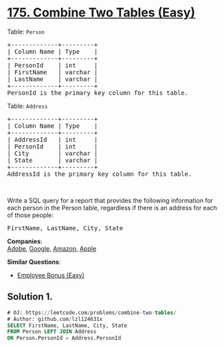 # [175. Combine Two Tables (Easy)](https://leetcode.com/problems/combine-two-tables/)

<p>Table: <code>Person</code></p>

<pre>+-------------+---------+
| Column Name | Type    |
+-------------+---------+
| PersonId    | int     |
| FirstName   | varchar |
| LastName    | varchar |
+-------------+---------+
PersonId is the primary key column for this table.
</pre>

<p>Table: <code>Address</code></p>

<pre>+-------------+---------+
| Column Name | Type    |
+-------------+---------+
| AddressId   | int     |
| PersonId    | int     |
| City        | varchar |
| State       | varchar |
+-------------+---------+
AddressId is the primary key column for this table.
</pre>

<p>&nbsp;</p>

<p>Write a SQL query for a report that provides the following information for each person in the Person table, regardless if there is an address for each of those people:</p>

<pre>FirstName, LastName, City, State
</pre>


**Companies**:  
[Adobe](https://leetcode.com/company/adobe), [Google](https://leetcode.com/company/google), [Amazon](https://leetcode.com/company/amazon), [Apple](https://leetcode.com/company/apple)

**Similar Questions**:
* [Employee Bonus (Easy)](https://leetcode.com/problems/employee-bonus/)

## Solution 1.

```sql
# OJ: https://leetcode.com/problems/combine-two-tables/
# Author: github.com/lzl124631x
SELECT FirstName, LastName, City, State
FROM Person LEFT JOIN Address
ON Person.PersonId = Address.PersonId
```